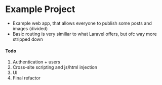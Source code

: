 # Example Project

- Example web app, that allows everyone to publish some posts and images (divided)
- Basic routing is very similiar to what Laravel offers, but ofc way more stripped down

#### Todo
1. Authentication + users
2. Cross-site scripting and js/html injection
3. UI
4. Final refactor
